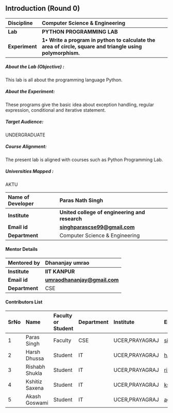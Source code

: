 ## Introduction (Round 0)
<b>Discipline | <b>Computer Science & Engineering
:--|:--|
<b> Lab | <b>PYTHON PROGRAMMING LAB
<b> Experiment|  <b>1•	Write a program in python to calculate the area of circle, square and triangle using polymorphism.
<h5> About the Lab (Objective) :</h5>
This lab is all about the programming language Python.
<h5> About the Experiment:</h5>
These programs give the basic idea about exception handling, regular expression, conditional and iterative statement.
<h5> Target Audience:</h5>
UNDERGRADUATE
<h5> Course Alignment:</h5>
The present lab is aligned with courses such as Python Programming Lab.
<h5> Universities Mapped : </h5>
AKTU


<b>Name of Developer | <b> Paras Nath Singh
:--|:--|
<b> Institute | <b> United college of engineering and research
<b> Email id|     <b> singhparascse99@gmail.com
<b> Department | Computer Science & Engineering


#### Mentor Details

<b>Mentored by | <b>Dhananjay umrao 
:--|:--|
<b> Institute | <b>IIT KANPUR
<b> Email id|     <b> umraodhananjay@gmail.com
<b> Department |CSE

#### Contributors List

SrNo | Name | Faculty or Student | Department| Institute | Email id
:--|:--|:--|:--|:--|:--|
1 | Paras Singh |Faculty|CSE | UCER,PRAYAGRAJ | singhparascse99@gmail.com
2 | Harsh Dhussa |Student|IT | UCER,PRAYAGRAJ | harshdhussa@gmail.com
3 | Rishabh Shukla |Student|IT | UCER,PRAYAGRAJ | rishabhshukla321@gmail.com
4 | Kshitiz Saxena |Student|IT | UCER,PRAYAGRAJ | kshitizspn2000@gmail.com
5 | Akash Goswami |Student|IT | UCER,PRAYAGRAJ | ag28796@gmail.com 
<br>
